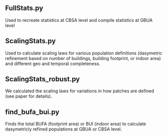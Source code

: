 ## FullStats.py

Used to recreate statistics at CBSA level and compile statistics at GBUA level

## ScalingStats.py
Used to calculate scaling laws for various population definitions (dasymetric refinement based on number of buildings, building footprint, or indoor area) and different geo and temporal completeness.

## ScalingStats_robust.py

We calculated the scaling laws for variations in how patches are defined (see paper for details).

## find_bufa_bui.py

Finds the total BUFA (footprint area) or BUI (indoor area) to calculate dasymetricly refined populations at GBUA or CBSA level.
